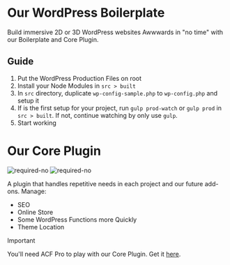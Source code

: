 # Our WordPress Boilerplate
Build immersive 2D or 3D WordPress websites Awwwards in "no time" with our Boilerplate and Core Plugin.


## Guide
1. Put the WordPress Production Files on root
2. Install your Node Modules in `src > built`
3. In `src` directory, duplicate `wp-config-sample.php` to `wp-config.php` and setup it
4. If is the first setup for your project, run `gulp prod-watch` or `gulp prod` in `src > built`. If not, continue watching by only use `gulp`.
5. Start working


# Our Core Plugin

![required-no](https://img.shields.io/badge/REQUIRED-NO-ff0000.svg)
![required-no](https://img.shields.io/badge/MINIMUM%20PHP-8.2-ff0000.svg)

A plugin that handles repetitive needs in each project and our future add-ons. Manage:

- SEO
- Online Store
- Some WordPress Functions more Quickly
- Theme Location


> [!IMPORTANT]  
> You'll need ACF Pro to play with our Core Plugin. Get it [here](https://www.advancedcustomfields.com/pro/).